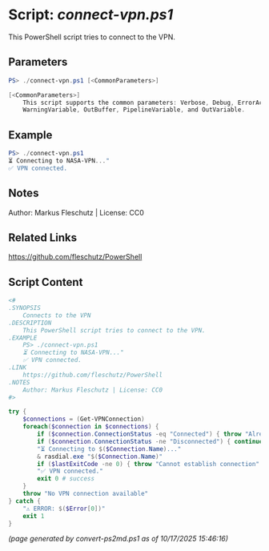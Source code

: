 Script: *connect-vpn.ps1*
========================

This PowerShell script tries to connect to the VPN.

Parameters
----------
```powershell
PS> ./connect-vpn.ps1 [<CommonParameters>]

[<CommonParameters>]
    This script supports the common parameters: Verbose, Debug, ErrorAction, ErrorVariable, WarningAction, 
    WarningVariable, OutBuffer, PipelineVariable, and OutVariable.
```

Example
-------
```powershell
PS> ./connect-vpn.ps1
⏳ Connecting to NASA-VPN..."
✅ VPN connected.

```

Notes
-----
Author: Markus Fleschutz | License: CC0

Related Links
-------------
https://github.com/fleschutz/PowerShell

Script Content
--------------
```powershell
<#
.SYNOPSIS
	Connects to the VPN
.DESCRIPTION
	This PowerShell script tries to connect to the VPN.
.EXAMPLE
	PS> ./connect-vpn.ps1
	⏳ Connecting to NASA-VPN..."
	✅ VPN connected.
.LINK
	https://github.com/fleschutz/PowerShell
.NOTES
	Author: Markus Fleschutz | License: CC0
#>

try {
	$connections = (Get-VPNConnection)
	foreach($connection in $connections) {
		if ($connection.ConnectionStatus -eq "Connected") { throw "Already connected to VPN $($connection.Name)" }
		if ($connection.ConnectionStatus -ne "Disconnected") { continue }
		"⏳ Connecting to $($Connection.Name)..."
		& rasdial.exe "$($Connection.Name)"
		if ($lastExitCode -ne 0) { throw "Cannot establish connection" }
		"✅ VPN connected."
		exit 0 # success 
	}
	throw "No VPN connection available"
} catch {
	"⚠️ ERROR: $($Error[0])"
	exit 1
}
```

*(page generated by convert-ps2md.ps1 as of 10/17/2025 15:46:16)*
